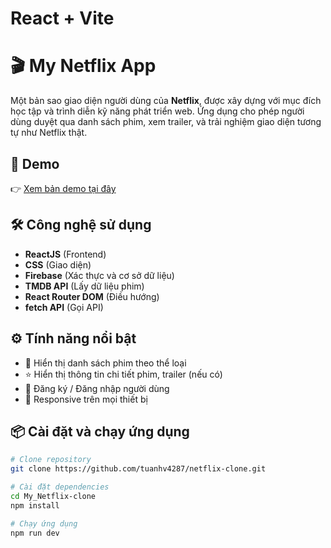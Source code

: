 # React + Vite

# 🎬 My Netflix App

Một bản sao giao diện người dùng của **Netflix**, được xây dựng với mục đích học tập và trình diễn kỹ năng phát triển web. Ứng dụng cho phép người dùng duyệt qua danh sách phim, xem trailer, và trải nghiệm giao diện tương tự như Netflix thật.

## 🚀 Demo

👉 [Xem bản demo tại đây](https://tuanhv4287.github.io/My_Netflix)

## 🛠️ Công nghệ sử dụng

- **ReactJS** (Frontend)
- **CSS** (Giao diện)
- **Firebase** (Xác thực và cơ sở dữ liệu)
- **TMDB API** (Lấy dữ liệu phim)
- **React Router DOM** (Điều hướng)
- **fetch API** (Gọi API)

## ⚙️ Tính năng nổi bật

- 🎥 Hiển thị danh sách phim theo thể loại
- ⭐ Hiển thị thông tin chi tiết phim, trailer (nếu có)
- 🔐 Đăng ký / Đăng nhập người dùng
- 📱 Responsive trên mọi thiết bị

## 📦 Cài đặt và chạy ứng dụng

```bash
# Clone repository
git clone https://github.com/tuanhv4287/netflix-clone.git

# Cài đặt dependencies
cd My_Netflix-clone
npm install

# Chạy ứng dụng
npm run dev
